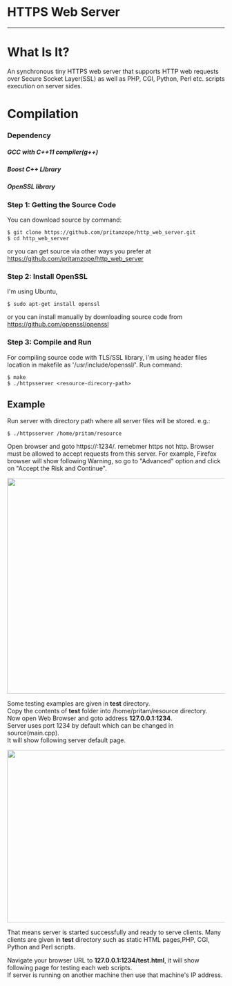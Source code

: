 
# HTTPS Web Server

--------------------------------------------------------------------------------

# What Is It?

An synchronous tiny HTTPS web server  that supports HTTP web requests over Secure Socket Layer(SSL) as well as 
PHP, CGI, Python, Perl etc. scripts execution on server sides.

# Compilation

### Dependency

  ##### GCC with C++11 compiler(g++)
  ##### Boost C++ Library
  ##### OpenSSL library

### Step 1: Getting the Source Code

You can download source by command:

    $ git clone https://github.com/pritamzope/http_web_server.git
    $ cd http_web_server

or you can get source via other ways you prefer at <https://github.com/pritamzope/http_web_server>

### Step 2: Install OpenSSL

I'm using Ubuntu, 

    $ sudo apt-get install openssl

or you can install manually by downloading source code from https://github.com/openssl/openssl


### Step 3: Compile and Run

For compiling source code with TLS/SSL library, i'm using header files location in makefile as '/usr/include/openssl/'.
Run command:

    $ make
    $ ./httpsserver <resource-direcory-path>


## Example

Run server with directory path where all server files will be stored.
e.g.:

    $ ./httpsserver /home/pritam/resource

Open browser and goto https://<ipaddress>:1234/. remebmer https not http.
Browser must be allowed to accept requests from this server. For example, Firefox browser will show following Warning, so go to "Advanced" option and click on "Accept the Risk and Continue".
  
<img src="https://raw.githubusercontent.com/pritamzope/http_web_server/master/https_web_server/images/allow_https_request.png"  width="700" height="500"/>

Some testing examples are given in **test** directory.<br>
Copy the contents of **test** folder into /home/pritam/resource directory.<br>
Now open Web Browser and goto address **127.0.0.1:1234**.<br>
Server uses port 1234 by default which can be changed in source(main.cpp).<br>
It will show following server default page.

<img src="https://raw.githubusercontent.com/pritamzope/http_web_server/master/https_web_server/images/https_web_server_main_page.png" width="640" height="400"/>

That means server is started successfully and ready to serve clients.
Many clients are given in **test** directory such as static HTML pages,PHP, CGI, Python and Perl scripts.

Navigate your browser URL to **127.0.0.1:1234/test.html**, it will show following page for testing each web scripts.<br>
If server is running on another machine then use that machine's IP address.



